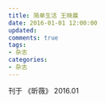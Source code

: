 ```yaml
---
title: 简单生活 王晓晨
date: 2016-01-01 12:00:00
updated:
comments: true
tags:
- 杂志
categories:
- 杂志
---
```


刊于 《昕薇》 2016.01

<!--more-->
